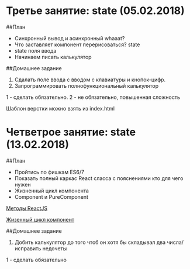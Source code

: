 # Третье занятие: state (05.02.2018)

##План
- Синхронный вывод и асинхронный whaaat?
- Что заставляет компонент перерисоваться? state
- state поля ввода 
- Начинаем писать калькулятор

##Домашнее задание
1. Сдалать поле ввода c вводом с клавиатуры и кнопок-цифр.
2. Запрограммировать полнофункциональный калькулятор

1 - сделать обязательно. 2 - не обязательно, повышенная сложность

Шаблон верстки можно взять из index.html

# Четветрое занятие: state (13.02.2018)

##План
- Пройтись по фишкам ES6/7
- Показать полный каркас React сласса с пояснениями кто для чего нужен
- Жизненный цикл компонента
- Component и PureComponent

[Методы ReactJS](http://jamesknelson.com/wp-content/uploads/2016/01/react-with-babel-cheatsheet-thumbnail.png)

[Жизенный цикл компонент](https://2.bp.blogspot.com/-Ay756YMCHEs/V_Ms8neBqPI/AAAAAAAAA_4/TkTmRp3NbgsfPUBjFwVHMqUoM6jf6SkYgCLcB/s1600/reactlifcycle.png)

##Домашнее задание
1. Добить калькулятор до того чтоб он хотя бы складывал два числа/исправить недочеты

1 - сделать обязательно